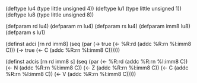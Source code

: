 (deftype lu4 (type little unsigned 4))
(deftype lu1 (type little unsigned 1))
(deftype lu8 (type little unsigned 8))

(defparam rd   lu4)
(defparam rn   lu4)
(defparam rs   lu4)
(defparam imm8 lu8)
(defparam s    lu1)

(definst adci
  [rn rd imm8]
  (seq
   (par (-> true (<- %R:rd (addc %R:rn %I:imm8 C)))
        (-> true (<- C (addc %R:rn %I:imm8 C))))))

(definst adcis
  [rn rd imm8 s]
  (seq
   (par (<- %R:rd (addc %R:rn %I:imm8 C))
        (<- N (addc %R:rn %I:imm8 C))
        (<- Z (addc %R:rn %I:imm8 C))
        (<- C (addc %R:rn %I:imm8 C))
        (<- V (addc %R:rn %I:imm8 C)))))